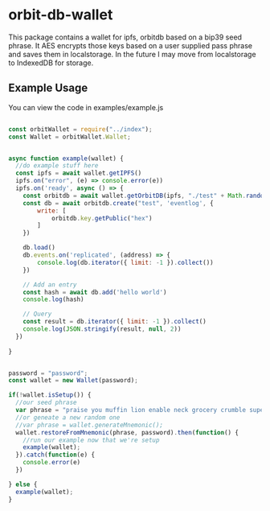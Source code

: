 # orbit-db-wallet
This package contains a wallet for ipfs, orbitdb based on a bip39 seed phrase. It AES encrypts those keys based on a user supplied pass phrase and saves them in localstorage. In the future I may move from localstorage to IndexedDB for storage. 

## Example Usage
You can view the code in examples/example.js
```javascript

const orbitWallet = require("../index");
const Wallet = orbitWallet.Wallet;


async function example(wallet) {
  //do example stuff here
  const ipfs = await wallet.getIPFS()
  ipfs.on("error", (e) => console.error(e))
  ipfs.on('ready', async () => {
    const orbitdb = await wallet.getOrbitDB(ipfs, "./test" + Math.random())
    const db = await orbitdb.create("test", 'eventlog', {
        write: [
            orbitdb.key.getPublic("hex")
        ]
    })

    db.load()
    db.events.on('replicated', (address) => {
        console.log(db.iterator({ limit: -1 }).collect())
    })

    // Add an entry
    const hash = await db.add('hello world')
    console.log(hash)

    // Query
    const result = db.iterator({ limit: -1 }).collect()
    console.log(JSON.stringify(result, null, 2))
  })
  
}


password = "password";
const wallet = new Wallet(password);

if(!wallet.isSetup()) {
  //our seed phrase
  var phrase = "praise you muffin lion enable neck grocery crumble super myself license ghost";
  //or geneate a new random one
  //var phrase = wallet.generateMnemonic();
  wallet.restoreFromMnemonic(phrase, password).then(function() {
    //run our example now that we're setup
    example(wallet);
  }).catch(function(e) {
    console.error(e)
  })

} else {
  example(wallet);
}
```